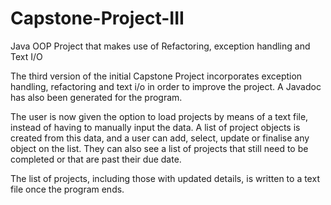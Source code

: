 # Capstone-Project-III
Java OOP Project that makes use of Refactoring, exception handling and Text I/O

The third version of the initial Capstone Project incorporates exception handling, refactoring and text i/o in order to improve the project. A Javadoc has also been generated for the program.

The user is now given the option to load projects by means of a text file, instead of having to manually input the data. A list of project objects is created from this data, and a user can add, select, update or finalise any object on the list. They can also see a list of projects that still need to be completed or that are past their due date.

The list of projects, including those with updated details, is written to a text file once the program ends.
